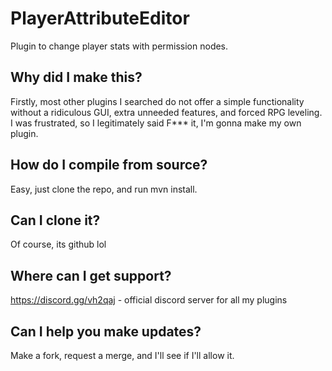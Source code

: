 # PlayerAttributeEditor
Plugin to change player stats with permission nodes.

## Why did I make this?

Firstly, most other plugins I searched do not offer a simple functionality without a ridiculous GUI, extra unneeded features,
and forced RPG leveling. I was frustrated, so I legitimately said F*** it, I'm gonna make my own plugin.

## How do I compile from source?

Easy, just clone the repo, and run mvn install.

## Can I clone it?

Of course, its github lol

## Where can I get support?

https://discord.gg/vh2qaj -  official discord server for all my plugins

## Can I help you make updates?

Make a fork, request a merge, and I'll see if I'll allow it.
